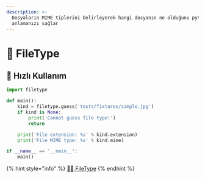 ```yaml
---
description: >-
  Dosyaların MIME tiplerini belirleyerek hangi dosyanın ne olduğunu python ile
  anlamanızı sağlar
---
```


# 🧐 FileType

## 👀 Hızlı Kullanım

```python
import filetype

def main():
    kind = filetype.guess('tests/fixtures/sample.jpg')
    if kind is None:
        print('Cannot guess file type!')
        return

    print('File extension: %s' % kind.extension)
    print('File MIME type: %s' % kind.mime)

if __name__ == '__main__':
    main()
```

{% hint style="info" %}
[👨‍💻 FileType](https://github.com/h2non/filetype.py)
{% endhint %}

